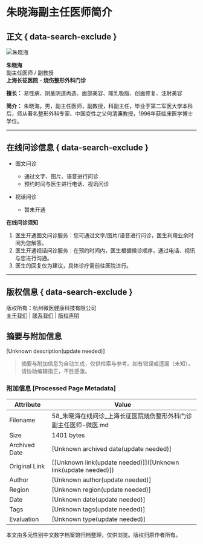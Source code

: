 # 朱晓海副主任医师简介

## 正文 { data-search-exclude }


![朱晓海](https://kano.guahao.com/Ib6691838724_image140.jpg?timestamp=1657676953669)

**朱晓海**  
副主任医师 / 副教授  
**上海长征医院** - **烧伤整形外科门诊**

**擅长：** 易性病、阴茎阴道再造、面部美容、隆乳吸脂、创面修复、注射美容

**简介：** 朱晓海，男，副主任医师，副教授，科副主任，毕业于第二军医大学本科后，师从著名整形外科专家、中国变性之父何清濂教授，1996年获临床医学博士学位。

---

## 在线问诊信息 { data-search-exclude }

- 图文问诊
  - 通过文字、图片、语音进行问诊
  - 预约时间与医生进行电话、视讯问诊
  
- 视话问诊
  - 暂未开通

**在线问诊须知**

1. 医生开通图文问诊服务：您可通过文字/图片/语音进行问诊，医生利用业余时间为您解答。
2. 医生开通视话问诊服务：在预约时间内，医生根据候诊顺序，通过电话、视讯与您进行沟通。
3. 医生的回复仅为建议，具体诊疗需前往医院进行。

---

## 版权信息 { data-search-exclude }

版权所有：杭州微医健康科技有限公司  
[关于我们](https://www.wedoctor.com/about) | [联系我们](https://www.wedoctor.com/contact) | [版权声明](https://www.wedoctor.com/statement)
<!-- tcd_original_link https://58.guahao.com/expert/edfef88b-3067-4b86-a3f2-c84651f23048000 -->


## 摘要与附加信息

<!-- tcd_abstract -->
[Unknown description(update needed)]
<!-- tcd_abstract_end -->

> 摘要与附加信息为自动生成，仅供检索与参考。如有错误或遗漏（未知），请协助编辑指正，不胜感激。

### 附加信息 [Processed Page Metadata]

| Attribute       | Value                                  |
|-----------------|----------------------------------------|
| Filename        | 58_朱晓海在线问诊_上海长征医院烧伤整形外科门诊副主任医师-微医.md                             |
| Size            | 1401 bytes                           |
| Archived Date   | [Unknown archived date(update needed)]                             |
| Original Link   | [[Unknown link(update needed)]]([Unknown link(update needed)])                       |
| Author          | [Unknown author(update needed)]                               |
| Region          | [Unknown region(update needed)]                               |
| Date            | [Unknown date(update needed)]                                 |
| Tags            | [Unknown tags(update needed)]                                 |
| Evaluation            | [Unknown type(update needed)]                                 |
<!-- tcd_table_end -->

本文由多元性别中文数字档案馆归档整理，仅供浏览。版权归原作者所有。
